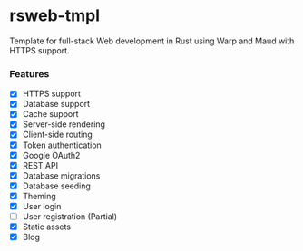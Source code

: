 # rsweb-tmpl
Template for full-stack Web development in Rust using Warp and Maud with HTTPS support.

### Features
- [x] HTTPS support
- [x] Database support
- [x] Cache support
- [x] Server-side rendering
- [x] Client-side routing
- [x] Token authentication
- [x] Google OAuth2
- [x] REST API
- [x] Database migrations
- [x] Database seeding
- [x] Theming
- [x] User login
- [ ] User registration (Partial)
- [x] Static assets
- [x] Blog

